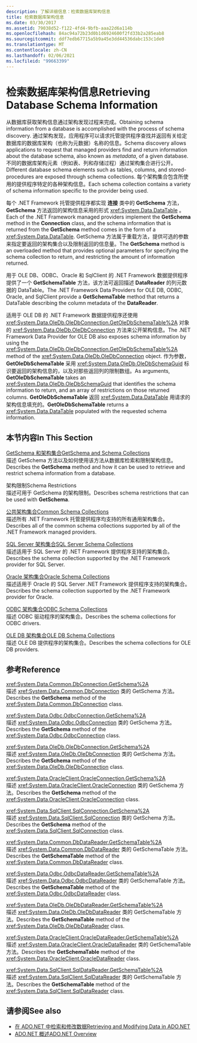 ```yaml
---
description: 了解详细信息：检索数据库架构信息
title: 检索数据库架构信息
ms.date: 03/30/2017
ms.assetid: 79038d52-f122-4fd4-9bfb-aaa22d6a114b
ms.openlocfilehash: 84ac94a72b23d0b1d6924600f2fd33b2a285eab8
ms.sourcegitcommit: ddf7edb67715a5b9a45e3dd44536dabc153c1de0
ms.translationtype: MT
ms.contentlocale: zh-CN
ms.lasthandoff: 02/06/2021
ms.locfileid: "99663399"
---
```

# <a name="retrieving-database-schema-information"></a><span data-ttu-id="1b1cc-103">检索数据库架构信息</span><span class="sxs-lookup"><span data-stu-id="1b1cc-103">Retrieving Database Schema Information</span></span>

<span data-ttu-id="1b1cc-104">从数据库获取架构信息通过架构发现过程来完成。</span><span class="sxs-lookup"><span data-stu-id="1b1cc-104">Obtaining schema information from a database is accomplished with the process of schema discovery.</span></span> <span data-ttu-id="1b1cc-105">通过架构发现，应用程序可以请求托管提供程序查找并返回有关给定数据库的数据库架构（也称为元数据）名称的信息。</span><span class="sxs-lookup"><span data-stu-id="1b1cc-105">Schema discovery allows applications to request that managed providers find and return information about the database schema, also known as *metadata*, of a given database.</span></span> <span data-ttu-id="1b1cc-106">不同的数据库架构元素（例如表、列和存储过程）通过架构集合进行公开。</span><span class="sxs-lookup"><span data-stu-id="1b1cc-106">Different database schema elements such as tables, columns, and stored-procedures are exposed through schema collections.</span></span> <span data-ttu-id="1b1cc-107">每个架构集合包含所使用的提供程序特定的各种架构信息。</span><span class="sxs-lookup"><span data-stu-id="1b1cc-107">Each schema collection contains a variety of schema information specific to the provider being used.</span></span>  
  
 <span data-ttu-id="1b1cc-108">每个 .NET Framework 托管提供程序都实现 **连接** 类中的 **GetSchema** 方法， **GetSchema** 方法返回的架构信息采用的形式 <xref:System.Data.DataTable> 。</span><span class="sxs-lookup"><span data-stu-id="1b1cc-108">Each of the .NET Framework managed providers implement the **GetSchema** method in the **Connection** class, and the schema information that is returned from the **GetSchema** method comes in the form of a <xref:System.Data.DataTable>.</span></span> <span data-ttu-id="1b1cc-109">GetSchema 方法属于重载方法，提供可选的参数来指定要返回的架构集合以及限制返回的信息量。</span><span class="sxs-lookup"><span data-stu-id="1b1cc-109">The **GetSchema** method is an overloaded method that provides optional parameters for specifying the schema collection to return, and restricting the amount of information returned.</span></span>  
  
 <span data-ttu-id="1b1cc-110">用于 OLE DB、ODBC、Oracle 和 SqlClient 的 .NET Framework 数据提供程序提供了一个 **GetSchemaTable** 方法，该方法可返回描述 **DataReader** 的列元数据的 DataTable。</span><span class="sxs-lookup"><span data-stu-id="1b1cc-110">The .NET Framework Data Providers for OLE DB, ODBC, Oracle, and SqlClient provide a **GetSchemaTable** method that returns a DataTable describing the column metadata of the **DataReader**.</span></span>  
  
 <span data-ttu-id="1b1cc-111">适用于 OLE DB 的 .NET Framework 数据提供程序还使用 <xref:System.Data.OleDb.OleDbConnection.GetOleDbSchemaTable%2A> 对象的 <xref:System.Data.OleDb.OleDbConnection> 方法来公开架构信息。</span><span class="sxs-lookup"><span data-stu-id="1b1cc-111">The .NET Framework Data Provider for OLE DB also exposes schema information by using the <xref:System.Data.OleDb.OleDbConnection.GetOleDbSchemaTable%2A> method of the <xref:System.Data.OleDb.OleDbConnection> object.</span></span> <span data-ttu-id="1b1cc-112">作为参数， **GetOleDbSchemaTable** 采用 <xref:System.Data.OleDb.OleDbSchemaGuid> 标识要返回的架构信息的，以及对那些返回列的限制数组。</span><span class="sxs-lookup"><span data-stu-id="1b1cc-112">As arguments, **GetOleDbSchemaTable** takes an <xref:System.Data.OleDb.OleDbSchemaGuid> that identifies the schema information to return, and an array of restrictions on those returned columns.</span></span> <span data-ttu-id="1b1cc-113">**GetOleDbSchemaTable** 返回 <xref:System.Data.DataTable> 用请求的架构信息填充的。</span><span class="sxs-lookup"><span data-stu-id="1b1cc-113">**GetOleDbSchemaTable** returns a <xref:System.Data.DataTable> populated with the requested schema information.</span></span>  
  
## <a name="in-this-section"></a><span data-ttu-id="1b1cc-114">本节内容</span><span class="sxs-lookup"><span data-stu-id="1b1cc-114">In This Section</span></span>  

 [<span data-ttu-id="1b1cc-115">GetSchema 和架构集合</span><span class="sxs-lookup"><span data-stu-id="1b1cc-115">GetSchema and Schema Collections</span></span>](getschema-and-schema-collections.md)  
 <span data-ttu-id="1b1cc-116">描述 GetSchema 方法以及如何使用该方法从数据库检索和限制架构信息。</span><span class="sxs-lookup"><span data-stu-id="1b1cc-116">Describes the **GetSchema** method and how it can be used to retrieve and restrict schema information from a database.</span></span>  
  
 <span data-ttu-id="1b1cc-117">架构限制</span><span class="sxs-lookup"><span data-stu-id="1b1cc-117">Schema Restrictions</span></span>  
 <span data-ttu-id="1b1cc-118">描述可用于 GetSchema 的架构限制。</span><span class="sxs-lookup"><span data-stu-id="1b1cc-118">Describes schema restrictions that can be used with **GetSchema**.</span></span>  
  
 [<span data-ttu-id="1b1cc-119">公共架构集合</span><span class="sxs-lookup"><span data-stu-id="1b1cc-119">Common Schema Collections</span></span>](common-schema-collections.md)  
 <span data-ttu-id="1b1cc-120">描述所有 .NET Framework 托管提供程序均支持的所有通用架构集合。</span><span class="sxs-lookup"><span data-stu-id="1b1cc-120">Describes all of the common schema collections supported by all of the .NET Framework managed providers.</span></span>  
  
 [<span data-ttu-id="1b1cc-121">SQL Server 架构集合</span><span class="sxs-lookup"><span data-stu-id="1b1cc-121">SQL Server Schema Collections</span></span>](sql-server-schema-collections.md)  
 <span data-ttu-id="1b1cc-122">描述适用于 SQL Server 的 .NET Framework 提供程序支持的架构集合。</span><span class="sxs-lookup"><span data-stu-id="1b1cc-122">Describes the schema collection supported by the .NET Framework provider for SQL Server.</span></span>  
  
 [<span data-ttu-id="1b1cc-123">Oracle 架构集合</span><span class="sxs-lookup"><span data-stu-id="1b1cc-123">Oracle Schema Collections</span></span>](oracle-schema-collections.md)  
 <span data-ttu-id="1b1cc-124">描述适用于 Oracle 的 SQL Server .NET Framework 提供程序支持的架构集合。</span><span class="sxs-lookup"><span data-stu-id="1b1cc-124">Describes the schema collection supported by the .NET Framework provider for Oracle.</span></span>  
  
 [<span data-ttu-id="1b1cc-125">ODBC 架构集合</span><span class="sxs-lookup"><span data-stu-id="1b1cc-125">ODBC Schema Collections</span></span>](odbc-schema-collections.md)  
 <span data-ttu-id="1b1cc-126">描述 ODBC 驱动程序的架构集合。</span><span class="sxs-lookup"><span data-stu-id="1b1cc-126">Describes the schema collections for ODBC drivers.</span></span>  
  
 [<span data-ttu-id="1b1cc-127">OLE DB 架构集合</span><span class="sxs-lookup"><span data-stu-id="1b1cc-127">OLE DB Schema Collections</span></span>](ole-db-schema-collections.md)  
 <span data-ttu-id="1b1cc-128">描述 OLE DB 提供程序的架构集合。</span><span class="sxs-lookup"><span data-stu-id="1b1cc-128">Describes the schema collections for OLE DB providers.</span></span>  
  
## <a name="reference"></a><span data-ttu-id="1b1cc-129">参考</span><span class="sxs-lookup"><span data-stu-id="1b1cc-129">Reference</span></span>  

 <xref:System.Data.Common.DbConnection.GetSchema%2A>  
 <span data-ttu-id="1b1cc-130">描述 <xref:System.Data.Common.DbConnection> 类的 GetSchema 方法。</span><span class="sxs-lookup"><span data-stu-id="1b1cc-130">Describes the **GetSchema** method of the <xref:System.Data.Common.DbConnection> class.</span></span>  
  
 <xref:System.Data.Odbc.OdbcConnection.GetSchema%2A>  
 <span data-ttu-id="1b1cc-131">描述 <xref:System.Data.Odbc.OdbcConnection> 类的 GetSchema 方法。</span><span class="sxs-lookup"><span data-stu-id="1b1cc-131">Describes the **GetSchema** method of the <xref:System.Data.Odbc.OdbcConnection> class.</span></span>  
  
 <xref:System.Data.OleDb.OleDbConnection.GetSchema%2A>  
 <span data-ttu-id="1b1cc-132">描述 <xref:System.Data.OleDb.OleDbConnection> 类的 GetSchema 方法。</span><span class="sxs-lookup"><span data-stu-id="1b1cc-132">Describes the **GetSchema** method of the <xref:System.Data.OleDb.OleDbConnection> class.</span></span>  
  
 <xref:System.Data.OracleClient.OracleConnection.GetSchema%2A>  
 <span data-ttu-id="1b1cc-133">描述 <xref:System.Data.OracleClient.OracleConnection> 类的 GetSchema 方法。</span><span class="sxs-lookup"><span data-stu-id="1b1cc-133">Describes the **GetSchema** method of the <xref:System.Data.OracleClient.OracleConnection> class.</span></span>  
  
 <xref:System.Data.SqlClient.SqlConnection.GetSchema%2A>  
 <span data-ttu-id="1b1cc-134">描述 <xref:System.Data.SqlClient.SqlConnection> 类的 GetSchema 方法。</span><span class="sxs-lookup"><span data-stu-id="1b1cc-134">Describes the **GetSchema** method of the <xref:System.Data.SqlClient.SqlConnection> class.</span></span>  
  
 <xref:System.Data.Common.DbDataReader.GetSchemaTable%2A>  
 <span data-ttu-id="1b1cc-135">描述 <xref:System.Data.Common.DbDataReader> 类的 GetSchemaTable 方法。</span><span class="sxs-lookup"><span data-stu-id="1b1cc-135">Describes the **GetSchemaTable** method of the <xref:System.Data.Common.DbDataReader> class.</span></span>  
  
 <xref:System.Data.Odbc.OdbcDataReader.GetSchemaTable%2A>  
 <span data-ttu-id="1b1cc-136">描述 <xref:System.Data.Odbc.OdbcDataReader> 类的 GetSchemaTable 方法。</span><span class="sxs-lookup"><span data-stu-id="1b1cc-136">Describes the **GetSchemaTable** method of the <xref:System.Data.Odbc.OdbcDataReader> class.</span></span>  
  
 <xref:System.Data.OleDb.OleDbDataReader.GetSchemaTable%2A>  
 <span data-ttu-id="1b1cc-137">描述 <xref:System.Data.OleDb.OleDbDataReader> 类的 GetSchemaTable 方法。</span><span class="sxs-lookup"><span data-stu-id="1b1cc-137">Describes the **GetSchemaTable** method of the <xref:System.Data.OleDb.OleDbDataReader> class.</span></span>  
  
 <xref:System.Data.OracleClient.OracleDataReader.GetSchemaTable%2A>  
 <span data-ttu-id="1b1cc-138">描述 <xref:System.Data.OracleClient.OracleDataReader> 类的 GetSchemaTable 方法。</span><span class="sxs-lookup"><span data-stu-id="1b1cc-138">Describes the **GetSchemaTable** method of the <xref:System.Data.OracleClient.OracleDataReader> class.</span></span>  
  
 <xref:System.Data.SqlClient.SqlDataReader.GetSchemaTable%2A>  
 <span data-ttu-id="1b1cc-139">描述 <xref:System.Data.SqlClient.SqlDataReader> 类的 GetSchemaTable 方法。</span><span class="sxs-lookup"><span data-stu-id="1b1cc-139">Describes the **GetSchemaTable** method of the <xref:System.Data.SqlClient.SqlDataReader> class.</span></span>  
  
## <a name="see-also"></a><span data-ttu-id="1b1cc-140">请参阅</span><span class="sxs-lookup"><span data-stu-id="1b1cc-140">See also</span></span>

- [<span data-ttu-id="1b1cc-141">在 ADO.NET 中检索和修改数据</span><span class="sxs-lookup"><span data-stu-id="1b1cc-141">Retrieving and Modifying Data in ADO.NET</span></span>](retrieving-and-modifying-data.md)
- [<span data-ttu-id="1b1cc-142">ADO.NET 概述</span><span class="sxs-lookup"><span data-stu-id="1b1cc-142">ADO.NET Overview</span></span>](ado-net-overview.md)

